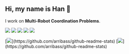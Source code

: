 
## Hi, my name is Han 👋
I work on **Multi-Robot Coordination Problems**.

![](https://img.shields.io/badge/python-3670A0?style=flat-square&logo=python&logoColor=fff)
![](https://img.shields.io/badge/-C%2B%2B-00599C?style=flat-square&logo=C%2B%2B&logoColor=fff)
![](https://img.shields.io/badge/-Pytorch-ee4c2c?style=flat-square&logo=Pytorch&logoColor=000)
![](https://img.shields.io/badge/-CMake-064F8C?style=flat-square&logo=CMake&logoColor=fff)
![](https://img.shields.io/badge/-VSCode-e34f26?style=flat-square&logo=Visual%20Studio%20Code&logoColor=fff)


[![](https://github-readme-stats.vercel.app/api/top-langs/?username=MikeZheng777&layout=donut&theme=codeSTACKr&count_private=true")](https://github.com/arribass/github-readme-stats)
[![](https://github-readme-stats.vercel.app/api?username=MikeZheng777&show_icons=true&theme=codeSTACKr&count_private=true")](https://github.com/arribass/github-readme-stats)




